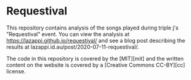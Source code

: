 # Requestival

This repository contains analysis of the songs played during triple j's
"Requestival" event. You can view the analysis at
https://lazappi.github.io/requestival/ and see a blog post describing the
results at lazappi.id.au/post/2020-07-11-requestival/.

The code in this repository is covered by the [MIT][mit] and the written content
on the website is covered by a [Creative Commons CC-BY][cc] license.
